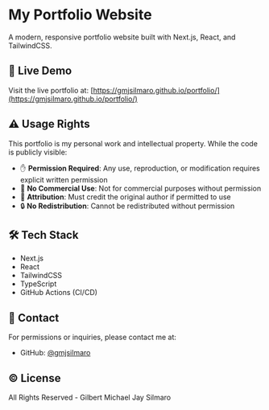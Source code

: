 # My Portfolio Website

A modern, responsive portfolio website built with Next.js, React, and TailwindCSS.

## 🚀 Live Demo
Visit the live portfolio at: [https://gmjsilmaro.github.io/portfolio/](https://gmjsilmaro.github.io/portfolio/)

## ⚠️ Usage Rights

This portfolio is my personal work and intellectual property. While the code is publicly visible:

- ✋ **Permission Required**: Any use, reproduction, or modification requires explicit written permission
- 🚫 **No Commercial Use**: Not for commercial purposes without permission
- 📝 **Attribution**: Must credit the original author if permitted to use
- 🔒 **No Redistribution**: Cannot be redistributed without permission

## 🛠️ Tech Stack

- Next.js
- React
- TailwindCSS
- TypeScript
- GitHub Actions (CI/CD)

## 📧 Contact

For permissions or inquiries, please contact me at:
- GitHub: [@gmjsilmaro](https://github.com/gmjsilmaro)

## ©️ License

All Rights Reserved - Gilbert Michael Jay Silmaro
